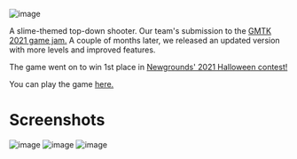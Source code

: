 ![image](https://user-images.githubusercontent.com/25966180/206600225-7a838516-5131-432e-906c-a6150c8054a5.png)

A slime-themed top-down shooter. Our team's submission to the [GMTK 2021 game jam.](https://itch.io/jam/gmtk-2021/rate/1085267) A couple of months later, we released an updated version with more levels and improved features.

The game went on to win 1st place in [Newgrounds' 2021 Halloween contest!](https://www.newgrounds.com/bbs/topic/1487819)




You can play the game [here.](https://the-mountain.itch.io/grunge)

# Screenshots
![image](https://user-images.githubusercontent.com/25966180/206595311-c5ca74aa-2b3f-4265-9c57-46506934d47f.png)
![image](https://user-images.githubusercontent.com/25966180/206595317-3637d5b4-635d-48f7-8e65-aa123f0c95dc.png)
![image](https://user-images.githubusercontent.com/25966180/206595322-e18188b3-33f2-41fd-941b-83668f80332b.png)
